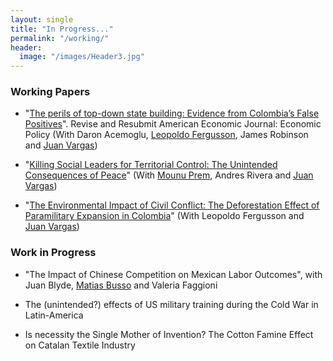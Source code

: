 ```yaml
---
layout: single
title: "In Progress..."
permalink: "/working/"
header:
  image: "/images/Header3.jpg"
---
```


### Working Papers
- "[The perils of top-down state building: Evidence from Colombia’s False Positives](https://www.nber.org/papers/w22617.pdf)". Revise and Resubmit American Economic Journal: Economic Policy (With Daron Acemoglu, [Leopoldo Fergusson](https://www.leopoldofergusson.com), James Robinson and [Juan Vargas](https://sites.google.com/site/juanfvargas/home?authuser=0))

- "[Killing Social Leaders for Territorial Control: The Unintended Consequences of Peace](https://ideas.repec.org/p/col/000092/016385.html)"   (With [Mounu Prem](https://sites.google.com/site/fcomunozma/), Andres Rivera and [Juan Vargas](https://sites.google.com/site/juanfvargas/home?authuser=0))

- "[The Environmental Impact of Civil Conflict: The Deforestation Effect of Paramilitary Expansion in Colombia](https://www.google.com/url?q=https%3A%2F%2Fideas.repec.org%2Fp%2Fcol%2F000092%2F012158.html&sa=D)"  (With Leopoldo Fergusson and [Juan Vargas](https://sites.google.com/site/juanfvargas/home?authuser=0))

### Work in Progress
- "The Impact of Chinese Competition on Mexican Labor Outcomes", with Juan Blyde, [Matias Busso](https://www.matiasbusso.org) and Valeria Faggioni

- The (unintended?) effects of US military training during the Cold War in Latin-America

- Is necessity the Single Mother of Invention? The Cotton Famine Effect on Catalan Textile Industry
